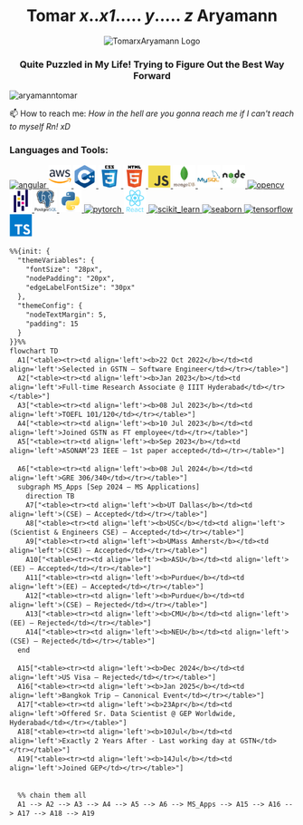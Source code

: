<div align="center">
  <h1>Tomar <a href="https://github.com/AryamannTomar/tle" style="text-decoration: none;"><i>x</i></a>..<a href="https://github.com/AryamannTomar/Cp31" style="text-decoration: none;"><i>x1</i></a>.....
            <a href="https://rb.gy/b22vml" style="text-decoration: none;"><i>y</i></a>.....
            <a href="https://rb.gy/neayvz" style="text-decoration: none;"><i>z</i></a> Aryamann</h1>
  <img src="https://iili.io/3FvRKfn.md.png" alt="TomarxAryamann Logo" width="350">
</div>
<h3 align="center">Quite Puzzled in My Life! Trying to Figure Out the Best Way Forward</h3>
<p align="left"> <img src="https://komarev.com/ghpvc/?username=aryamanntomar&label=Profile%20views&color=0e75b6&style=flat" alt="aryamanntomar"/></p>
📫 How to reach me: <i>How in the hell are you gonna reach me if I can't reach to myself Rn! xD</i> 
<h3 align="left">Languages and Tools:</h3>
<p align="left"> <a href="https://angular.io" target="_blank" rel="noreferrer"> <img src="https://angular.io/assets/images/logos/angular/angular.svg" alt="angular" width="40" height="40"/> </a> <a href="https://aws.amazon.com" target="_blank" rel="noreferrer"> <img src="https://raw.githubusercontent.com/devicons/devicon/master/icons/amazonwebservices/amazonwebservices-original-wordmark.svg" alt="aws" width="40" height="40"/> </a> <a href="https://getbootstrap.com" target="_blank" rel="noreferrer"><img src="https://raw.githubusercontent.com/devicons/devicon/master/icons/cplusplus/cplusplus-original.svg" alt="cplusplus" width="40" height="40"/> </a> <a href="https://www.w3schools.com/css/" target="_blank" rel="noreferrer"> <img src="https://raw.githubusercontent.com/devicons/devicon/master/icons/css3/css3-original-wordmark.svg" alt="css3" width="40" height="40"/> </a> <a href="https://expressjs.com" target="_blank" rel="noreferrer"><img src="https://raw.githubusercontent.com/devicons/devicon/master/icons/html5/html5-original-wordmark.svg" alt="html5" width="40" height="40"/> </a> <a href="https://developer.mozilla.org/en-US/docs/Web/JavaScript" target="_blank" rel="noreferrer"> <img src="https://raw.githubusercontent.com/devicons/devicon/master/icons/javascript/javascript-original.svg" alt="javascript" width="40" height="40"/> </a> <a href="https://www.mongodb.com/" target="_blank" rel="noreferrer"> <img src="https://raw.githubusercontent.com/devicons/devicon/master/icons/mongodb/mongodb-original-wordmark.svg" alt="mongodb" width="40" height="40"/> </a> <a href="https://www.mysql.com/" target="_blank" rel="noreferrer"> <img src="https://raw.githubusercontent.com/devicons/devicon/master/icons/mysql/mysql-original-wordmark.svg" alt="mysql" width="40" height="40"/> </a> <a href="https://nodejs.org" target="_blank" rel="noreferrer"> <img src="https://raw.githubusercontent.com/devicons/devicon/master/icons/nodejs/nodejs-original-wordmark.svg" alt="nodejs" width="40" height="40"/> </a> <a href="https://opencv.org/" target="_blank" rel="noreferrer"> <img src="https://www.vectorlogo.zone/logos/opencv/opencv-icon.svg" alt="opencv" width="40" height="40"/> </a> <a href="https://pandas.pydata.org/" target="_blank" rel="noreferrer"> <img src="https://raw.githubusercontent.com/devicons/devicon/2ae2a900d2f041da66e950e4d48052658d850630/icons/pandas/pandas-original.svg" alt="pandas" width="40" height="40"/> </a> <a href="https://www.postgresql.org" target="_blank" rel="noreferrer"> <img src="https://raw.githubusercontent.com/devicons/devicon/master/icons/postgresql/postgresql-original-wordmark.svg" alt="postgresql" width="40" height="40"/> </a> <a href="https://www.python.org" target="_blank" rel="noreferrer"> <img src="https://raw.githubusercontent.com/devicons/devicon/master/icons/python/python-original.svg" alt="python" width="40" height="40"/> </a> <a href="https://pytorch.org/" target="_blank" rel="noreferrer"> <img src="https://www.vectorlogo.zone/logos/pytorch/pytorch-icon.svg" alt="pytorch" width="40" height="40"/> </a> <a href="https://reactjs.org/" target="_blank" rel="noreferrer"> <img src="https://raw.githubusercontent.com/devicons/devicon/master/icons/react/react-original-wordmark.svg" alt="react" width="40" height="40"/> </a> <a href="https://scikit-learn.org/" target="_blank" rel="noreferrer"> <img src="https://upload.wikimedia.org/wikipedia/commons/0/05/Scikit_learn_logo_small.svg" alt="scikit_learn" width="40" height="40"/> </a> <a href="https://seaborn.pydata.org/" target="_blank" rel="noreferrer"> <img src="https://seaborn.pydata.org/_images/logo-mark-lightbg.svg" alt="seaborn" width="40" height="40"/> </a> <a href="https://www.tensorflow.org" target="_blank" rel="noreferrer"> <img src="https://www.vectorlogo.zone/logos/tensorflow/tensorflow-icon.svg" alt="tensorflow" width="40" height="40"/> </a> <a href="https://www.typescriptlang.org/" target="_blank" rel="noreferrer"> <img src="https://raw.githubusercontent.com/devicons/devicon/master/icons/typescript/typescript-original.svg" alt="typescript" width="40" height="40"/> </a> </p>


```mermaid
%%{init: {
  "themeVariables": {
    "fontSize": "28px",
    "nodePadding": "20px",
    "edgeLabelFontSize": "30px"
  },
  "themeConfig": {
    "nodeTextMargin": 5,
    "padding": 15
  }
}}%%
flowchart TD
  A1["<table><tr><td align='left'><b>22 Oct 2022</b></td><td align='left'>Selected in GSTN – Software Engineer</td></tr></table>"]
  A2["<table><tr><td align='left'><b>Jan 2023</b></td><td align='left'>Full-time Research Associate @ IIIT Hyderabad</td></tr></table>"]
  A3["<table><tr><td align='left'><b>08 Jul 2023</b></td><td align='left'>TOEFL 101/120</td></tr></table>"]
  A4["<table><tr><td align='left'><b>10 Jul 2023</b></td><td align='left'>Joined GSTN as FT employee</td></tr></table>"]
  A5["<table><tr><td align='left'><b>Sep 2023</b></td><td align='left'>ASONAM’23 IEEE – 1st paper accepted</td></tr></table>"]
  
  A6["<table><tr><td align='left'><b>08 Jul 2024</b></td><td align='left'>GRE 306/340</td></tr></table>"]
  subgraph MS_Apps [Sep 2024 – MS Applications]
    direction TB
    A7["<table><tr><td align='left'><b>UT Dallas</b></td><td align='left'>(CSE) – Accepted</td></tr></table>"]
    A8["<table><tr><td align='left'><b>USC</b></td><td align='left'>(Scientist & Engineers CSE) – Accepted</td></tr></table>"]
    A9["<table><tr><td align='left'><b>UMass Amherst</b></td><td align='left'>(CSE) – Accepted</td></tr></table>"]
    A10["<table><tr><td align='left'><b>ASU</b></td><td align='left'>(EE) – Accepted</td></tr></table>"]
    A11["<table><tr><td align='left'><b>Purdue</b></td><td align='left'>(EE) – Accepted</td></tr></table>"]
    A12["<table><tr><td align='left'><b>Purdue</b></td><td align='left'>(CSE) – Rejected</td></tr></table>"]
    A13["<table><tr><td align='left'><b>CMU</b></td><td align='left'>(EE) – Rejected</td></tr></table>"]
    A14["<table><tr><td align='left'><b>NEU</b></td><td align='left'>(CSE) – Rejected</td></tr></table>"]
  end

  A15["<table><tr><td align='left'><b>Dec 2024</b></td><td align='left'>US Visa – Rejected</td></tr></table>"]
  A16["<table><tr><td align='left'><b>Jan 2025</b></td><td align='left'>Bangkok Trip – Canonical Event</td></tr></table>"]
  A17["<table><tr><td align='left'><b>23Apr</b></td><td align='left'>Offered Sr. Data Scientist @ GEP Worldwide, Hyderabad</td></tr></table>"]
  A18["<table><tr><td align='left'><b>10Jul</b></td><td align='left'>Exactly 2 Years After - Last working day at GSTN</td></tr></table>"]
  A19["<table><tr><td align='left'><b>14Jul</b></td><td align='left'>Joined GEP</td></tr></table>"]


  %% chain them all
  A1 --> A2 --> A3 --> A4 --> A5 --> A6 --> MS_Apps --> A15 --> A16 --> A17 --> A18 --> A19
```




